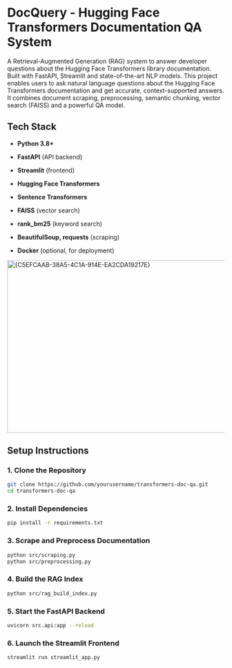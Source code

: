 # **DocQuery** - Hugging Face Transformers Documentation QA System
A Retrieval-Augmented Generation (RAG) system to answer developer questions about the Hugging Face Transformers library documentation. Built with FastAPI, Streamlit and state-of-the-art NLP models.
This project enables users to ask natural language questions about the Hugging Face Transformers documentation and get accurate, context-supported answers. It combines document scraping, preprocessing, semantic chunking, vector search (FAISS) and a powerful QA model.


##  Tech Stack
- **Python 3.8+**
- **FastAPI** (API backend)
- **Streamlit** (frontend)
- **Hugging Face Transformers**

- **Sentence Transformers**
- **FAISS** (vector search)
- **rank_bm25** (keyword search)
- **BeautifulSoup, requests** (scraping)
- **Docker** (optional, for deployment)


<img width="954" height="400" alt="{C5EFCAAB-38A5-4C1A-914E-EA2CDA19217E}" src="https://github.com/user-attachments/assets/cbb51126-ccd8-4eac-b4f1-8f9d6d6abd67" />

## Setup Instructions

### 1. Clone the Repository
```bash
git clone https://github.com/yourusername/transformers-doc-qa.git
cd transformers-doc-qa
```

### 2. Install Dependencies
```bash
pip install -r requirements.txt
```

### 3. Scrape and Preprocess Documentation
```bash
python src/scraping.py
python src/preprocessing.py
```

### 4. Build the RAG Index
```bash
python src/rag_build_index.py
```

### 5. Start the FastAPI Backend
```bash
uvicorn src.api:app --reload
```

### 6. Launch the Streamlit Frontend
```bash
streamlit run streamlit_app.py
```
